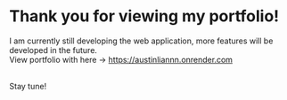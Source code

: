 
# Thank you for viewing my portfolio!

I am currently still developing the web application, more features will be developed in the future. <br>
View portfolio with here -> https://austinliannn.onrender.com <br><br>

Stay tune! 
